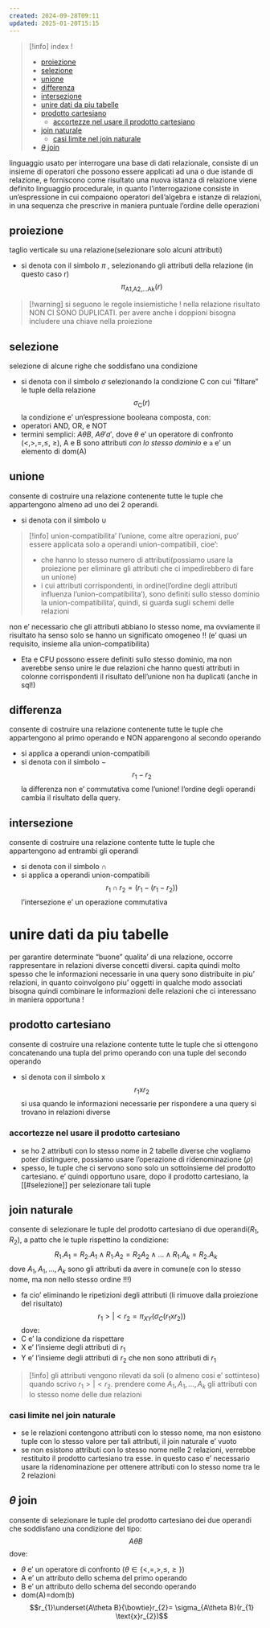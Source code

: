 ```yaml
---
created: 2024-09-28T09:11
updated: 2025-01-20T15:15
---
```

>[!info] index !
>- [proiezione](#proiezione)
>- [selezione](#selezione)
>- [unione](#unione)
>- [differenza](#differenza)
>- [intersezione](#intersezione)
>- [unire dati da piu tabelle](#unire%20dati%20da%20piu%20tabelle)
>- [prodotto cartesiano](#prodotto%20cartesiano)
>	- [accortezze nel usare il prodotto cartesiano](#accortezze%20nel%20usare%20il%20prodotto%20cartesiano)
>- [join naturale](#join%20naturale)
>	- [casi limite nel join naturale](#casi%20limite%20nel%20join%20naturale)
>- [$\theta$ join](#$%5Ctheta$%20join)

linguaggio usato per interrogare una base di dati relazionale, consiste di un insieme di operatori che possono essere applicati ad una o due istande di relazione, e forniscono come risultato una nuova istanza di relazione
viene definito linguaggio procedurale, in quanto l’interrogazione consiste in un’espressione in cui compaiono operatori dell’algebra e istanze di relazioni, in una sequenza che prescrive in maniera puntuale l’ordine delle operazioni
## proiezione
taglio verticale su una relazione(selezionare solo alcuni attributi)
- si denota con il simbolo $\pi$
, selezionando gli attributi della relazione (in questo caso r)
$$\pi_{\text{A1,A2,...Ak}}(r)$$
>[!warning] si seguono le regole insiemistiche ! nella relazione risultato NON CI SONO DUPLICATI. per avere anche i doppioni bisogna includere una chiave nella proiezione
## selezione
selezione di alcune righe che soddisfano una condizione
- si denota con il simbolo $\sigma$
selezionando la condizione C con cui “filtare” le tuple della relazione
$$\sigma_{\text{C}}(r)$$
la condizione e’ un’espressione booleana composta, con:
- operatori AND, OR, e NOT
- termini semplici: $A\theta B$, $A\theta  'a'$, dove $\theta$ e’ un operatore di confronto (<,>,=,≤, ≥), A e B sono attributi _con lo stesso dominio_ e `a` e’ un elemento di dom(A)
## unione
consente di costruire una relazione contenente tutte le tuple che appartengono almeno ad uno dei 2 operandi.
- si denota con il simbolo $\cup$ 
>[!info] union-compatibilita’
>l’unione, come altre operazioni, puo’ essere applicata solo a operandi union-compatibili, cioe’:
>- che hanno lo stesso numero di attributi(possiamo usare la proiezione per eliminare gli attributi che ci impedirebbero di fare un unione)
>- i cui attributi corrispondenti, in ordine(l’ordine degli attributi influenza l’union-compatibilita’), sono definiti sullo stesso dominio
la union-compatibilita’, quindi, si guarda sugli schemi delle relazioni

non e’ necessario che gli attributi abbiano lo stesso nome, ma ovviamente il risultato ha senso solo se hanno un significato omogeneo !! (e’ quasi un requisito, insieme alla union-compatibilita)
- Eta e CFU possono essere definiti sullo stesso dominio, ma non averebbe senso unire le due relazioni che hanno questi attributi in colonne corrispondenti
il risultato dell’unione non ha duplicati (anche in sql!)
## differenza
consente di costruire una relazione contenente tutte le tuple che appartengono al primo operando e NON apparengono al secondo operando
- si applica a operandi union-compatibili
- si denota con il simbolo $-$  $$r_{1} - r_{2}$$
la differenza non e’ commutativa come l’unione! l’ordine degli operandi cambia il risultato della query.
## intersezione
consente di costruire una relazione contente tutte le tuple che appartengono ad entrambi gli operandi
- si denota con il simbolo $\cap$
- si applica a operandi union-compatibili
$$ r_{1}\cap r_{2}= (r_{1}-(r_{1}-r_{2}))$$
l’intersezione e’ un operazione commutativa

# unire dati da piu tabelle
per garantire determinate “buone” qualita’ di una relazione, occorre rappresentare in relazioni diverse concetti diversi.
capita quindi molto spesso che le informazioni necessarie in una query sono distribuite in piu’ relazioni, in quanto coinvolgono piu’ oggetti in qualche modo associati
bisogna quindi combinare le informazioni delle relazioni che ci interessano in maniera opportuna !
## prodotto cartesiano
consente di costruire una relazione contente tutte le tuple che si ottengono concatenando una tupla del primo operando con una tuple del secondo operando
- si denota con il simbolo $\text{x}$
$$ r_{1}\text{x}r_{2}$$
si usa quando le informazioni necessarie per rispondere a una query si trovano in relazioni diverse
### accortezze nel usare il prodotto cartesiano
- se ho 2 attributi con lo stesso nome in 2 tabelle diverse che vogliamo poter distinguere, possiamo usare l’operazione di ridenominazione ($\rho$)
- spesso, le tuple che ci servono sono solo un sottoinsieme del prodotto cartesiano. e’ quindi opportuno usare, dopo il prodotto cartesiano, la [[#selezione]] per selezionare tali tuple
## join naturale
consente di selezionare le tuple del prodotto cartesiano di due operandi($R_{1}, R_{2}$), a patto che le tuple rispettino la condizione: 
$$ R_{1}.A_{1}=R_{2}.A_{1} \land R_{1}.A_{2}=R_{2}A_{2}\land \dots \land R_{1}.A_{k}=R_{2}.A_{k}$$
	dove $A_{1},A_{1},\dots, A_{k}$ sono gli attributi da avere in comune(e con lo stesso nome, ma non nello stesso ordine !!!)
- fa cio’ eliminando le ripetizioni degli attributi (li rimuove dalla proiezione del risultato)
$$ r_{1}>|< r_{2} = \pi_{XY}(\sigma_{C}(r_{1} \text{x} r_{2}))$$
dove:
- C e’ la condizione da rispettare
- X e’ l’insieme degli attributi di $r_{1}$
- Y e’ l’insieme degli attributi di $r_{2}$ che non sono attributi di $r_{1}$
>[!info] gli attributi vengono rilevati da soli (o almeno cosi e’ sottinteso) quando scrivo $r_{1}>|<r_{2}$. prendere come $A_{1},A_{1},\dots, A_{k}$ gli attributi con lo stesso nome delle due relazioni
### casi limite nel join naturale
- se le relazioni contengono attributi con lo stesso nome, ma non esistono tuple con lo stesso valore per tali attributi, il join naturale e’ vuoto
- se non esistono attributi con lo stesso nome nelle 2 relazioni, verrebbe restituito il prodotto cartesiano tra esse. in questo caso e’ necessario usare la ridenominazione per ottenere attributi con lo stesso nome tra le 2 relazioni
## $\theta$ join
consente di selezionare le tuple del prodotto cartesiano dei due operandi che soddisfano una condizione del tipo: 
$$ A\theta B$$
dove:
- $\theta$ e’ un operatore di confronto $(\theta\in\{<,=,>,\leq,\geq\})$
- A e’ un attributo dello schema del primo operando
- B e’ un attributo dello schema del secondo operando
- dom(A)=dom(b)
$$r_{1}\underset{A\theta B}{\bowtie}r_{2}= \sigma_{A\theta B}(r_{1} \text{x}r_{2})$$